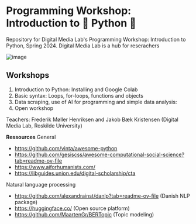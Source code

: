 # Programming Workshop: Introduction to 🐍 Python 🐍
Repository for Digital Media Lab's Programming Workshop: Introduction to Python, Spring 2024. Digital Media Lab is a hub for reserachers 

![image](https://github.com/Frederikmh90/python_workshop/assets/67645182/2b683e5b-5967-4470-99fb-7e6d6928d9fb)


## Workshops
1) Introduction to Python: Installing and Google Colab
2) Basic syntax: Loops, for-loops, functions and objects
3) Data scraping, use of AI for programming and simple data analysis:
4) Open workshop

Teachers: Frederik Møller Henriksen and Jakob Bæk Kristensen
(Digital Media Lab, Roskilde University)

**Ressources**
General
* https://github.com/vinta/awesome-python
* https://github.com/gesiscss/awesome-computational-social-science?tab=readme-ov-file
* https://www.aiforhumanists.com/
* https://libguides.union.edu/digital-scholarship/cta


Natural language processing
* https://github.com/alexandrainst/danlp?tab=readme-ov-file (Danish NLP package)
* https://huggingface.co/ (Open source platform)
* https://github.com/MaartenGr/BERTopic (Topic modeling)
